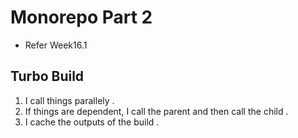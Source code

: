 # Monorepo Part 2

- Refer Week16.1 

## Turbo Build

1. I call things parallely .
2. If things are dependent, I call the parent and then call the child .
3. I cache the outputs of the build .